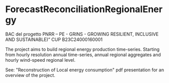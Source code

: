 # ForecastReconciliationRegionalEnergy
BAC del progetto PNRR – PE - GRINS - GROWING RESILIENT, INCLUSIVE AND SUSTAINABLE)” CUP B23C24000160001

The project aims to build regional energy production time-series. Starting from hourly resolution annual time-series,
annual regional aggregates and hourly wind-speed regional level.

See:  "Reconstruction of Local energy consumption" pdf presentation for an overview of the project.
